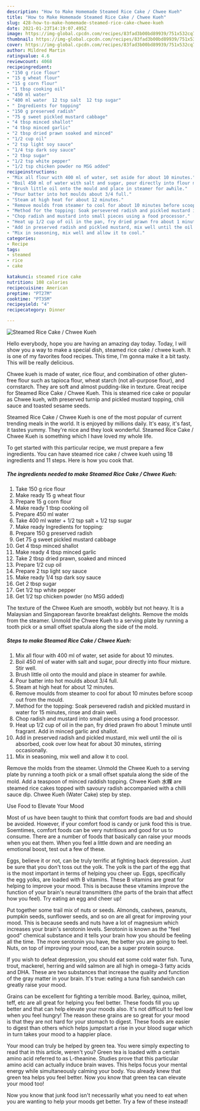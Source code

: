 ```yaml
---
description: "How to Make Homemade Steamed Rice Cake / Chwee Kueh"
title: "How to Make Homemade Steamed Rice Cake / Chwee Kueh"
slug: 428-how-to-make-homemade-steamed-rice-cake-chwee-kueh
date: 2021-01-23T14:19:07.495Z
image: https://img-global.cpcdn.com/recipes/83fad3b00bd89939/751x532cq70/steamed-rice-cake-chwee-kueh-recipe-main-photo.jpg
thumbnail: https://img-global.cpcdn.com/recipes/83fad3b00bd89939/751x532cq70/steamed-rice-cake-chwee-kueh-recipe-main-photo.jpg
cover: https://img-global.cpcdn.com/recipes/83fad3b00bd89939/751x532cq70/steamed-rice-cake-chwee-kueh-recipe-main-photo.jpg
author: Mildred Martin
ratingvalue: 4.6
reviewcount: 4068
recipeingredient:
- "150 g rice flour"
- "15 g wheat flour"
- "15 g corn flour"
- "1 tbsp cooking oil"
- "450 ml water"
- "400 ml water  12 tsp salt  12 tsp sugar"
- " Ingredients for topping"
- "150 g preserved radish"
- "75 g sweet pickled mustard cabbage"
- "4 tbsp minced shallot"
- "4 tbsp minced garlic"
- "2 tbsp dried prawn soaked and minced"
- "1/2 cup oil"
- "2 tsp light soy sauce"
- "1/4 tsp dark soy sauce"
- "2 tbsp sugar"
- "1/2 tsp white pepper"
- "1/2 tsp chicken powder no MSG added"
recipeinstructions:
- "Mix all flour with 400 ml of water, set aside for about 10 minutes."
- "Boil 450 ml of water with salt and sugar, pour directly into flour mixture. Stir well."
- "Brush little oil onto the mould and place in steamer for awhile."
- "Pour batter into hot moulds about 3/4 full."
- "Steam at high heat for about 12 minutes."
- "Remove moulds from steamer to cool for about 10 minutes before scoop out from the mould."
- "Method for the topping: Soak persevered radish and pickled mustard in water for 15 minutes, rinse and drain well."
- "Chop radish and mustard into small pieces using a food processor."
- "Heat up 1/2 cup of oil in the pan, fry dried prawn fro about 1 minute until fragrant. Add in minced garlic and shallot."
- "Add in preserved radish and pickled mustard, mix well until the oil is absorbed, cook over low heat for about 30 minutes, stirring occasionally."
- "Mix in seasoning, mix well and allow it to cool."
categories:
- Recipe
tags:
- steamed
- rice
- cake

katakunci: steamed rice cake 
nutrition: 108 calories
recipecuisine: American
preptime: "PT27M"
cooktime: "PT35M"
recipeyield: "4"
recipecategory: Dinner

---
```



![Steamed Rice Cake / Chwee Kueh](https://img-global.cpcdn.com/recipes/83fad3b00bd89939/751x532cq70/steamed-rice-cake-chwee-kueh-recipe-main-photo.jpg)

Hello everybody, hope you are having an amazing day today. Today, I will show you a way to make a special dish, steamed rice cake / chwee kueh. It is one of my favorites food recipes. This time, I'm gonna make it a bit tasty. This will be really delicious.

Chwee kueh is made of water, rice flour, and combination of other gluten-free flour such as tapioca flour, wheat starch (not all-purpose flour), and cornstarch. They are soft and almost pudding-like in texture. Great recipe for Steamed Rice Cake / Chwee Kueh. This is steamed rice cake or popular as Chwee kueh, with preserved turnip and pickled mustard topping, chili sauce and toasted sesame seeds.

Steamed Rice Cake / Chwee Kueh is one of the most popular of current trending meals in the world. It is enjoyed by millions daily. It's easy, it's fast, it tastes yummy. They're nice and they look wonderful. Steamed Rice Cake / Chwee Kueh is something which I have loved my whole life.


To get started with this particular recipe, we must prepare a few ingredients. You can have steamed rice cake / chwee kueh using 18 ingredients and 11 steps. Here is how you cook that.

<!--inarticleads1-->

##### The ingredients needed to make Steamed Rice Cake / Chwee Kueh:

1. Take 150 g rice flour
1. Make ready 15 g wheat flour
1. Prepare 15 g corn flour
1. Make ready 1 tbsp cooking oil
1. Prepare 450 ml water
1. Take 400 ml water + 1/2 tsp salt + 1/2 tsp sugar
1. Make ready  Ingredients for topping:
1. Prepare 150 g preserved radish
1. Get 75 g sweet pickled mustard cabbage
1. Get 4 tbsp minced shallot
1. Make ready 4 tbsp minced garlic
1. Take 2 tbsp dried prawn, soaked and minced
1. Prepare 1/2 cup oil
1. Prepare 2 tsp light soy sauce
1. Make ready 1/4 tsp dark soy sauce
1. Get 2 tbsp sugar
1. Get 1/2 tsp white pepper
1. Get 1/2 tsp chicken powder (no MSG added)


The texture of the Chwee Kueh are smooth, wobbly but not heavy. It is a Malaysian and Singaporean favorite breakfast delights. Remove the molds from the steamer. Unmold the Chwee Kueh to a serving plate by running a tooth pick or a small offset spatula along the side of the mold. 

<!--inarticleads2-->

##### Steps to make Steamed Rice Cake / Chwee Kueh:

1. Mix all flour with 400 ml of water, set aside for about 10 minutes.
1. Boil 450 ml of water with salt and sugar, pour directly into flour mixture. Stir well.
1. Brush little oil onto the mould and place in steamer for awhile.
1. Pour batter into hot moulds about 3/4 full.
1. Steam at high heat for about 12 minutes.
1. Remove moulds from steamer to cool for about 10 minutes before scoop out from the mould.
1. Method for the topping: Soak persevered radish and pickled mustard in water for 15 minutes, rinse and drain well.
1. Chop radish and mustard into small pieces using a food processor.
1. Heat up 1/2 cup of oil in the pan, fry dried prawn fro about 1 minute until fragrant. Add in minced garlic and shallot.
1. Add in preserved radish and pickled mustard, mix well until the oil is absorbed, cook over low heat for about 30 minutes, stirring occasionally.
1. Mix in seasoning, mix well and allow it to cool.


Remove the molds from the steamer. Unmold the Chwee Kueh to a serving plate by running a tooth pick or a small offset spatula along the side of the mold. Add a teaspoon of minced raddish topping. Chwee Kueh 水粿 are steamed rice cakes topped with savoury radish accompanied with a chilli sauce dip. Chwee Kueh (Water Cake) step by step. 

Use Food to Elevate Your Mood


Most of us have been taught to think that comfort foods are bad and should be avoided. However, if your comfort food is candy or junk food this is true. Soemtimes, comfort foods can be very nutritious and good for us to consume. There are a number of foods that basically can raise your moods when you eat them. When you feel a little down and are needing an emotional boost, test out a few of these.

Eggs, believe it or not, can be truly terrific at fighting back depression. Just be sure that you don't toss out the yolk. The yolk is the part of the egg that is the most important in terms of helping you cheer up. Eggs, specifically the egg yolks, are loaded with B vitamins. These B vitamins are great for helping to improve your mood. This is because these vitamins improve the function of your brain's neural transmitters (the parts of the brain that affect how you feel). Try eating an egg and cheer up!

Put together some trail mix of nuts or seeds. Almonds, cashews, peanuts, pumpkin seeds, sunflower seeds, and so on are all great for improving your mood. This is because seeds and nuts have a lot of magnesium which increases your brain's serotonin levels. Serotonin is known as the "feel good" chemical substance and it tells your brain how you should be feeling all the time. The more serotonin you have, the better you are going to feel. Nuts, on top of improving your mood, can be a super protein source.

If you wish to defeat depression, you should eat some cold water fish. Tuna, trout, mackerel, herring and wild salmon are all high in omega-3 fatty acids and DHA. These are two substances that increase the quality and function of the gray matter in your brain. It's true: eating a tuna fish sandwich can greatly raise your mood. 

Grains can be excellent for fighting a terrible mood. Barley, quinoa, millet, teff, etc are all great for helping you feel better. These foods fill you up better and that can help elevate your moods also. It's not difficult to feel low when you feel hungry! The reason these grains are so great for your mood is that they are not hard for your stomach to digest. These foods are easier to digest than others which helps jumpstart a rise in your blood sugar which in turn takes your mood to a happier place.

Your mood can truly be helped by green tea. You were simply expecting to read that in this article, weren't you? Green tea is loaded with a certain amino acid referred to as L-theanine. Studies prove that this particular amino acid can actually induce brain waves. This helps focus your mental energy while simultaneously calming your body. You already knew that green tea helps you feel better. Now you know that green tea can elevate your mood too!

Now you know that junk food isn't necessarily what you need to eat when you are wanting to help your moods get better. Try a few of these instead!


